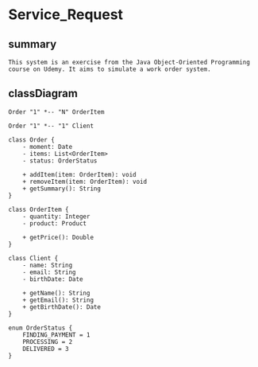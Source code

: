 # Service_Request

## summary

    This system is an exercise from the Java Object-Oriented Programming course on Udemy. It aims to simulate a work order system.

## classDiagram

    Order "1" *-- "N" OrderItem

    Order "1" *-- "1" Client

    class Order {
        - moment: Date
        - items: List<OrderItem>
        - status: OrderStatus

        + addItem(item: OrderItem): void
        + removeItem(item: OrderItem): void
        + getSummary(): String
    }

    class OrderItem {
        - quantity: Integer
        - product: Product

        + getPrice(): Double
    }

    class Client {
        - name: String
        - email: String
        - birthDate: Date

        + getName(): String
        + getEmail(): String
        + getBirthDate(): Date
    }

    enum OrderStatus {
        FINDING_PAYMENT = 1
        PROCESSING = 2
        DELIVERED = 3
    }





